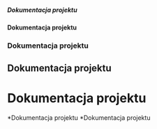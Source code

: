 ##### Dokumentacja projektu
#### Dokumentacja projektu
### Dokumentacja projektu
## Dokumentacja projektu
# Dokumentacja projektu
*Dokumentacja projektu
*Dokumentacja projektu